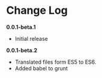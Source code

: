 Change Log
===========

**0.0.1-beta.1**

* Initial release

**0.0.1-beta.2**

* Translated files form ES5 to ES6.
* Added babel to grunt